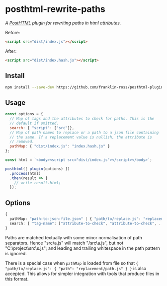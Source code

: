 # posthtml-rewrite-paths

*A [PostHTML](https://github.com/posthtml/posthtml) plugin for rewriting paths
in html attributes.*

Before:

```html
<script src="dist/index.js"></script>
```

After:

```html
<script src="dist/index.hash.js"></script>
```

## Install

```sh
npm install --save-dev https://github.com/franklin-ross/posthtml-plugin-rewrite-paths
```

## Usage

```javascript
const options = {
  // Map of tags and the attributes to check for paths. This is the
  // default if omitted.
  search: { "script": ["src"]},
  // Map of path names to replace or a path to a json file containing
  // the same. If a replacement value is nullish, the attribute is
  // removed.
  pathMap: { "dist/index.js": "index.hash.js" }
};

const html = `<body><script src="dist/index.js"></script></body>`;

posthtml([ plugin(options) ])
  .process(html)
  .then(result => {
    // write result.html;
  });
```

## Options

```typescript
{
  pathMap: "path-to-json-file.json" | { "path/to/replace.js": "replacement/path.js" };
  search: { "tag-name": ["attribute-to-check", "attribute-to-check", ...]}
}
```

Paths are matched textually with some minor normalisation of path separators.
Hence "src/a.js" will match "/src\a.js", but not "C:\project\src\s.js"; and
leading and trailing whitespace in the path pattern is ignored.

There is a special case when `pathMap` is loaded from file so that
`{ "path/to/replace.js": { "path": "replacement/path.js" } }` is also accepted.
This allows for simpler integration with tools that produce files in this
format.

